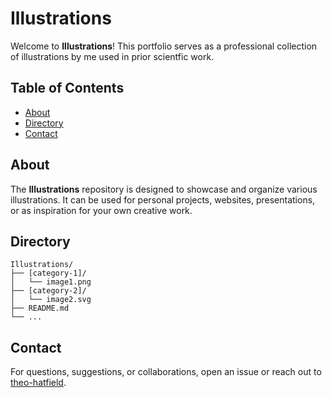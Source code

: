 # Illustrations

Welcome to **Illustrations**! This portfolio serves as a professional collection of illustrations by me used in prior scientfic work. 

## Table of Contents

- [About](#about)
- [Directory](#directory-structure)
- [Contact](#contact)

## About

The **Illustrations** repository is designed to showcase and organize various illustrations. It can be used for personal projects, websites, presentations, or as inspiration for your own creative work.


## Directory

```
Illustrations/
├── [category-1]/
│   └── image1.png
├── [category-2]/
│   └── image2.svg
├── README.md
└── ...
```

## Contact

For questions, suggestions, or collaborations, open an issue or reach out to [theo-hatfield](https://github.com/theo-hatfield).

